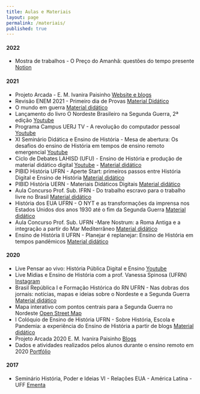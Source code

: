 ```yaml
---
title: Aulas e Materiais
layout: page
permalink: /materiais/
published: true
---
```


#### 2022

- Mostra de trabalhos - O Preço do Amanhã: questões do tempo presente [Notion](https://www.notion.so/joaogilberto/Mostra-de-Trabalhos-O-Pre-o-do-Amanh-quest-es-do-tempo-presente-f5d03c7d84c44341bb59d54ad2597959)

#### 2021

- Projeto Arcada - E. M. Ivanira Paisinho  [Website e blogs](https://0jonjo.github.io/arcada)
- Revisão ENEM 2021 - Primeiro dia de Provas [Material Didático](https://www.notion.so/joaogilberto/Primeiro-dia-do-ENEM-2021-d7e2847bb9cb48b8ac8cc6f144ad238e) 
- O mundo em guerra [Material didático](https://www.notion.so/joaogilberto/O-mundo-em-guerra-e1727640852a4935b3307c3e6b3bd8c4)
- Lançamento do livro O Nordeste Brasileiro na Segunda Guerra, 2ª edição [Youtube](https://www.youtube.com/watch?v=-YLuiqfTKqE)
- Programa Campus UERJ TV - A revolução do computador pessoal [Youtube](https://www.youtube.com/watch?v=Eys_D0tslzU)
- XI Seminário Didática e Ensino de História - Mesa de abertura: Os desafios do ensino de História em tempos de ensino remoto emergencial [Youtube](https://www.youtube.com/watch?v=4N0qngKDMy0)
- Ciclo de Debates LAHISD (UFU) - Ensino de História e produção de material didático digital [Youtube](https://www.youtube.com/watch?v=jNVQJjDxcdc) - [Material didático](https://www.notion.so/joaogilberto/Ensino-de-Hist-ria-e-produ-o-de-material-did-tico-digital-b4c022b019ae4a1fa2ac81d8555944ee)
- PIBID História UFRN - Aperte Start: primeiros passos entre História Digital e Ensino de História [Material didático](https://www.notion.so/joaogilberto/Aperte-Start-primeiros-passos-entre-Hist-ria-Digital-e-Ensino-de-Hist-ria-689f50857fcd4221ab49789d413b2921)
- PIBID História UERN - Materiais Didáticos Digitais [Material didático](https://www.notion.so/joaogilberto/Materiais-Did-ticos-Digitais-1f6e452d587f472a9a6d121f30d49379)
- Aula Concurso Prof. Sub. IFRN - Do trabalho escravo para o trabalho livre no Brasil [Material didático](https://www.notion.so/joaogilberto/Do-trabalho-escravo-para-o-trabalho-livre-no-Brasil-19224557e8d64ea781f5697ffd333aaf)
- História dos EUA UFRN - O NYT e as transformações da imprensa nos Estados Unidos dos anos 1930 até o fim da Segunda Guerra [Material didático](https://0jonjo.github.io/blog/2021/nyt1930/)
- Aula Concurso Prof. Sub. UFRN -Mare Nostrum: a Roma Antiga e a integração a partir do Mar Mediterrâneo [Material didático](https://www.notion.so/joaogilberto/Mare-Nostrum-a-Roma-Antiga-e-a-integra-o-a-partir-do-Mar-Mediterr-neo-373ce2d03c76448093ad013b2b8794f6)
- Ensino de História II UFRN - Planejar é replanejar: Ensino de História em tempos pandêmicos [Material didático](https://www.notion.so/joaogilberto/Planejar-replanejar-Ensino-de-Hist-ria-em-tempos-pand-micos-d71a43a869684294839a0040dfc367b5)

#### 2020 

- Live Pensar ao vivo: História Pública Digital e Ensino [Youtube](https://www.youtube.com/watch?v=m8-9FT8OCrg)
- Live Mídias e Ensino de História com a prof. Vanessa Spinosa (UFRN) [Instagram](https://www.instagram.com/p/CGD2WUcJHPj/)
- Brasil República I e Formação Histórica do RN UFRN - Nas dobras dos jornais: notícias, mapas e ideias sobre o Nordeste e a Segunda Guerra [Material didático](https://www.notion.so/joaogilberto/Nas-dobras-dos-jornais-not-cias-mapas-e-ideias-sobre-o-Nordeste-e-a-Segunda-Guerra-b3fe5035e9144728816d0f9cff03473e)
- Mapa interativo com pontos centrais para a Segunda Guerra no Nordeste [Open Street Map](https://umap.openstreetmap.fr/pt-br/map/todo-nordeste-que-couber-a-gente-publica_517210#3/4.13/50.63)
- I Colóquio de Ensino de História UFRN - Sobre História, Escola e Pandemia: a experiência do Ensino de História a partir de blogs [Material didático](https://www.notion.so/joaogilberto/Sobre-Hist-ria-Escola-e-Pandemia-c8989e2ffdb945e5a8b1a42ba64de00a)
- Projeto Arcada 2020 E. M. Ivanira Paisinho [Blogs](https://joaogilberto0.wordpress.com/escola/) 
- Dados e atividades realizados pelos alunos durante o ensino remoto em 2020 [Portfólio](https://www.notion.so/joaogilberto/Fazendo-Hist-ria-12a2c3f5a03444c1880aa2be1d39f87f)

#### 2017

- Seminário História, Poder e Ideias VI - Relações EUA - América Latina - UFF [Ementa](https://hcommons.org/app/uploads/sites/1001933/2020/12/ementa-seminario-historia-poder-e-ideias.pdf)
